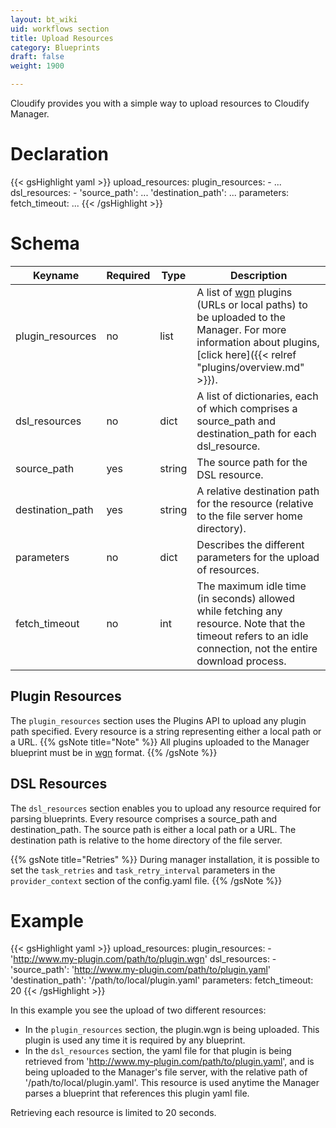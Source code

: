 ```yaml
---
layout: bt_wiki
uid: workflows section
title: Upload Resources
category: Blueprints
draft: false
weight: 1900

---
```


Cloudify provides you with a simple way to upload resources to Cloudify Manager.

# Declaration

{{< gsHighlight  yaml >}}
upload_resources:
    plugin_resources:
     - ...
    dsl_resources:
     - 'source_path': ...
       'destination_path': ...
    parameters:
      fetch_timeout: ...
{{< /gsHighlight >}}


# Schema
Keyname	            |       Required	|   Type	    | Description
--------------------|-------------------|---------------|-------------------------
plugin_resources    | no	            |   list	    | A list of [wgn](https://github.com/cloudify-cosmo/wagon) plugins (URLs or local paths) to be uploaded to the Manager. For more information about plugins, [click here]({{< relref "plugins/overview.md" >}}).
dsl_resources	    | no	            |   dict	    | A list of dictionaries, each of which comprises a source_path and destination_path for each dsl_resource.
source_path	        | yes	            |   string	    | The source path for the DSL resource.
destination_path    | yes	            |   string	    | A relative destination path for the resource (relative to the file server home directory).
parameters          | no                |   dict        | Describes the different parameters for the upload of resources.
fetch_timeout       | no                |   int         | The maximum idle time (in seconds) allowed while fetching any resource. Note that the timeout refers to an idle connection, not the entire download process. 

## Plugin Resources
The `plugin_resources` section uses the Plugins API to upload any plugin path specified. Every resource is a string representing either a local path or a URL.
{{% gsNote title="Note" %}}
All plugins uploaded to the Manager blueprint must be in [wgn](https://github.com/cloudify-cosmo/wagon) format.
{{% /gsNote %}}

## DSL Resources
The `dsl_resources` section enables you to upload any resource required for parsing blueprints. Every resource comprises a source_path and destination_path. 
The source path is either a local path or a URL. The destination path is relative to the home directory of the file server.

{{% gsNote title="Retries" %}}
During manager installation, it is possible to set the `task_retries` and `task_retry_interval` parameters in the `provider_context` section of the config.yaml file.
{{% /gsNote %}}


# Example

{{< gsHighlight  yaml >}}
upload_resources:
    plugin_resources:
     - 'http://www.my-plugin.com/path/to/plugin.wgn'
    dsl_resources:
     - 'source_path': 'http://www.my-plugin.com/path/to/plugin.yaml'
       'destination_path': '/path/to/local/plugin.yaml'
    parameters:
      fetch_timeout: 20
{{< /gsHighlight >}}

In this example you see the upload of two different resources:

- In the `plugin_resources` section, the plugin.wgn is being uploaded. This plugin is used any time it is required by any blueprint.
- In the `dsl_resources` section, the yaml file for that plugin is being retrieved from 'http://www.my-plugin.com/path/to/plugin.yaml', and is being uploaded to the Manager's file server, with the relative path of '/path/to/local/plugin.yaml'. This resource is used anytime the Manager parses a blueprint that references this plugin yaml file.

Retrieving each resource is limited to 20 seconds.
